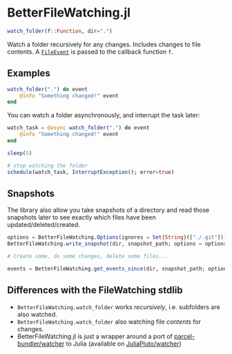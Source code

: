 # BetterFileWatching.jl

```julia
watch_folder(f::Function, dir=".")
```

Watch a folder recursively for any changes. Includes changes to file contents. A [`FileEvent`](@ref) is passed to the callback function `f`.

## Examples

```julia
watch_folder(".") do event
    @info "Something changed!" event
end
```

You can watch a folder asynchronously, and interrupt the task later:

```julia
watch_task = @async watch_folder(".") do event
    @info "Something changed!" event
end

sleep(5)

# stop watching the folder
schedule(watch_task, InterruptException(); error=true)
```

## Snapshots

The library also allow you take snapshots of a directory and read those snapshots later to see exactly which files have been updated/deleted/created.

```julia
options = BetterFileWatching.Options(ignores = Set{String}(["./.git"]))
BetterFileWatching.write_snapshot(dir, snapshot_path; options = options)

# Create some, do some changes, delete some files...

events = BetterFileWatching.get_events_since(dir, snapshot_path; options = options)
```

## Differences with the FileWatching stdlib

-   `BetterFileWatching.watch_folder` works _recursively_, i.e. subfolders are also watched.
-   `BetterFileWatching.watch_folder` also watching file _contents_ for changes.
-   BetterFileWatching.jl is just a wrapper around a port of [parcel-bundler/watcher](https://github.com/parcel-bundler/watcher) to Julia (available on [JuliaPluto/watcher](https://github.com/JuliaPluto/watcher))

